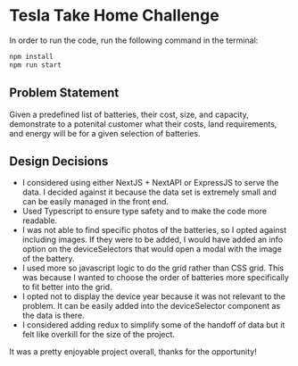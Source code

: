 # Tesla Take Home Challenge

In order to run the code, run the following command in the terminal:

```bash
npm install
npm run start
```

## Problem Statement

Given a predefined list of batteries, their cost, size, and capacity, demonstrate to a potenital customer what their costs, land requirements, and energy will be for a given selection of batteries.

## Design Decisions

-   I considered using either NextJS + NextAPI or ExpressJS to serve the data. I decided against it because the data set is extremely small and can be easily managed in the front end.
-   Used Typescript to ensure type safety and to make the code more readable.
-   I was not able to find specific photos of the batteries, so I opted against including images. If they were to be added, I would have added an info option on the deviceSelectors that would open a modal with the image of the battery.
-   I used more so javascript logic to do the grid rather than CSS grid. This was because I wanted to choose the order of batteries more specifically to fit better into the grid.
-   I opted not to display the device year because it was not relevant to the problem. It can be easily added into the deviceSelector component as the data is there.
-   I considered adding redux to simplify some of the handoff of data but it felt like overkill for the size of the project.

It was a pretty enjoyable project overall, thanks for the opportunity!
